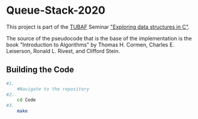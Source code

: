 # Queue-Stack-2020

This project is part of the [TUBAF](https://tu-freiberg.de/) Seminar ["Exploring data structures in C"](https://github.com/JayTee42/tubaf-csem-2020).

The source of the pseudocode that is the base of the implementation is the book "Introduction to Algorithms" by Thomas H. Cormen, Charles E. Leiserson, Ronald L. Rivest, and Clifford Stein.



## Building the Code
```bash
#1.
    #Navigate to the repository
#2. 
    cd Code
#3.
    make
```

